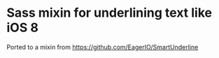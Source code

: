 Sass mixin for underlining text like iOS 8
=========
Ported to a mixin from https://github.com/EagerIO/SmartUnderline
